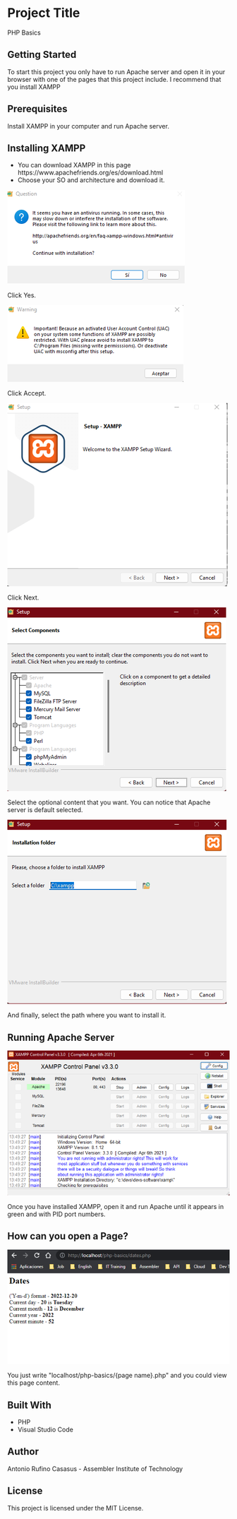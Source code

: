 # Project Title
<p>PHP Basics</p>

## Getting Started
<p>To start this project you only have to run Apache server and open it in your browser with one of the pages that this project include. I recommend that you install XAMPP</p>

## Prerequisites
<p>Install XAMPP in your computer and run Apache server.</p>

## Installing XAMPP
<ul>
  <li>You can download XAMPP in this page https://www.apachefriends.org/es/download.html</li>
  <li>Choose your SO and architecture and download it.</li>
</ul>

<img alt="1" src="assets/1.png" />
<p>Click Yes.</p>
<img alt="2" src="assets/2.png" />
<p>Click Accept.</p>
<img alt="3" src="assets/3.png" />
<p>Click Next.</p>
<img alt="4" src="assets/4.png" />
<p>Select the optional content that you want. You can notice that Apache server is default selected.</p>
<img alt="5" src="assets/5.png" />
<p>And finally, select the path where you want to install it.</p>

## Running Apache Server
<img alt="Apache" src="assets/run.png" />
<p>Once you have installed XAMPP, open it and run Apache until it appears in green and with PID port numbers.</p>

## How can you open a Page?
<img alt="URL" src="assets/path.png" />
<p>You just write "localhost/php-basics/{page name}.php" and you could view this page content.</p>


## Built With
<ul>
  <li>PHP</li>
  <li>Visual Studio Code</li>
</ul>

## Author
Antonio Rufino Casasus - Assembler Institute of Technology

## License
This project is licensed under the MIT License.
